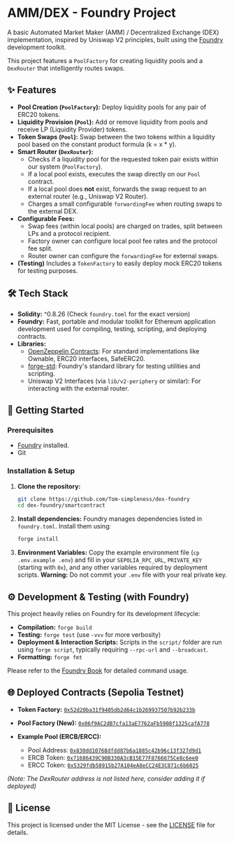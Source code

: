# AMM/DEX - Foundry Project

A basic Automated Market Maker (AMM) / Decentralized Exchange (DEX) implementation, inspired by Uniswap V2 principles, built using the [Foundry](https://github.com/foundry-rs/foundry) development toolkit.

This project features a `PoolFactory` for creating liquidity pools and a `DexRouter` that intelligently routes swaps.

## ✨ Features

*   **Pool Creation (`PoolFactory`):** Deploy liquidity pools for any pair of ERC20 tokens.
*   **Liquidity Provision (`Pool`):** Add or remove liquidity from pools and receive LP (Liquidity Provider) tokens.
*   **Token Swaps (`Pool`):** Swap between the two tokens within a liquidity pool based on the constant product formula (k = x * y).
*   **Smart Router (`DexRouter`):**
    *   Checks if a liquidity pool for the requested token pair exists within our system (`PoolFactory`).
    *   If a local pool exists, executes the swap directly on our `Pool` contract.
    *   If a local pool does **not** exist, forwards the swap request to an external router (e.g., Uniswap V2 Router).
    *   Charges a small configurable `forwardingFee` when routing swaps to the external DEX.
*   **Configurable Fees:**
    *   Swap fees (within local pools) are charged on trades, split between LPs and a protocol recipient.
    *   Factory owner can configure local pool fee rates and the protocol fee split.
    *   Router owner can configure the `forwardingFee` for external swaps.
*   **(Testing)** Includes a `TokenFactory` to easily deploy mock ERC20 tokens for testing purposes.

## 🛠️ Tech Stack

*   **Solidity:** ^0.8.26 (Check `foundry.toml` for the exact version)
*   **Foundry:** Fast, portable and modular toolkit for Ethereum application development used for compiling, testing, scripting, and deploying contracts.
*   **Libraries:**
    *   [OpenZeppelin Contracts](https://github.com/OpenZeppelin/openzeppelin-contracts): For standard implementations like Ownable, ERC20 interfaces, SafeERC20.
    *   [forge-std](https://github.com/foundry-rs/forge-std): Foundry's standard library for testing utilities and scripting.
    *   Uniswap V2 Interfaces (via `lib/v2-periphery` or similar): For interacting with the external router.

## 🚀 Getting Started

### Prerequisites

*   [Foundry](https://book.getfoundry.sh/getting-started/installation) installed.
*   Git

### Installation & Setup

1.  **Clone the repository:**
    ```bash
    git clone https://github.com/Tom-simpleness/dex-foundry
    cd dex-foundry/smartcontract
    ```

2.  **Install dependencies:**
    Foundry manages dependencies listed in `foundry.toml`. Install them using:
    ```bash
    forge install
    ```

3.  **Environment Variables:**
    Copy the example environment file (`cp .env.example .env`) and fill in your `SEPOLIA_RPC_URL`, `PRIVATE_KEY` (starting with `0x`), and any other variables required by deployment scripts. **Warning:** Do not commit your `.env` file with your real private key.

## ⚙️ Development & Testing (with Foundry)

This project heavily relies on Foundry for its development lifecycle:

*   **Compilation:** `forge build`
*   **Testing:** `forge test` (use `-vvv` for more verbosity)
*   **Deployment & Interaction Scripts:** Scripts in the `script/` folder are run using `forge script`, typically requiring `--rpc-url` and `--broadcast`.
*   **Formatting:** `forge fmt`

Please refer to the [Foundry Book](https://book.getfoundry.sh/) for detailed command usage.

## 🌐 Deployed Contracts (Sepolia Testnet)

*   **Token Factory:**
    [`0x52d20ba31f9405db2d64c1b269937507b92b233b`](https://sepolia.etherscan.io/address/0x52d20ba31f9405db2d64c1b269937507b92b233b#writeContract)

*   **Pool Factory (New):**
    [`0x06f9AC2dB7cfa13aE7762aFb5908f1325cafA778`](https://sepolia.etherscan.io/address/0x06f9AC2dB7cfa13aE7762aFb5908f1325cafA778)

*   **Example Pool (ERCB/ERCC):**
    *   Pool Address: [`0x830dd10768dfdd87b6a1885c42b96c13f327d9d1`](https://sepolia.etherscan.io/address/0x830dd10768dfdd87b6a1885c42b96c13f327d9d1#code)
    *   ERCB Token: [`0x71686439C90B330A3cB15E77F8766675Ce8c6ee0`](https://sepolia.etherscan.io/address/0x71686439C90B330A3cB15E77F8766675Ce8c6ee0)
    *   ERCC Token: [`0x5329fdb58915b27A104eA8eCC24E3C871c6b6025`](https://sepolia.etherscan.io/address/0x5329fdb58915b27A104eA8eCC24E3C871c6b6025)

*(Note: The DexRouter address is not listed here, consider adding it if deployed)*

## 📄 License

This project is licensed under the MIT License - see the [LICENSE](LICENSE) file for details.